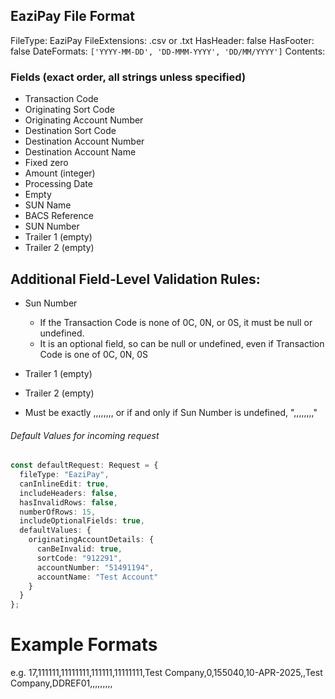 ## EaziPay File Format

FileType: EaziPay
FileExtensions: .csv or .txt
HasHeader: false
HasFooter: false
DateFormats: `['YYYY-MM-DD', 'DD-MMM-YYYY', 'DD/MM/YYYY']`
Contents:


### Fields (exact order, all strings unless specified)

- Transaction Code 
- Originating Sort Code 
- Originating Account Number
- Destination Sort Code
- Destination Account Number
- Destination Account Name
- Fixed zero
- Amount (integer)
- Processing Date 
- Empty
- SUN Name 
- BACS Reference
- SUN Number 
- Trailer 1 (empty)
- Trailer 2 (empty)


## Additional Field-Level Validation Rules:

- Sun Number
  - If the Transaction Code is none of 0C, 0N, or 0S, it must be null or undefined. 
  - It is an optional field, so can be null or undefined, even if Transaction Code is one of 0C, 0N, 0S

- Trailer 1 (empty)
- Trailer 2 (empty)
 - Must be exactly ,,,,,,,, or if and only if Sun Number is undefined,  ",,,,,,,,"
​
###### Default Values for incoming request
```typescript
const defaultRequest: Request = {
  fileType: "EaziPay",
  canInlineEdit: true,
  includeHeaders: false,
  hasInvalidRows: false,
  numberOfRows: 15,
  includeOptionalFields: true,
  defaultValues: {
    originatingAccountDetails: {
      canBeInvalid: true,
      sortCode: "912291",
      accountNumber: "51491194",
      accountName: "Test Account"
    }
  }
};
```



# Example Formats
e.g. 17,111111,11111111,111111,11111111,Test Company,0,155040,10-APR-2025,,Test Company,DDREF01,,,,,,,,,



